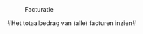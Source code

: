 <properties>
	<page>
		<title>Module facturatie</title>
		<menu>
		<position>Facturatie</position>
		<title>Introductie</title>
	</menu>
</properties>

#Het totaalbedrag van (alle) facturen inzien#

<description>

